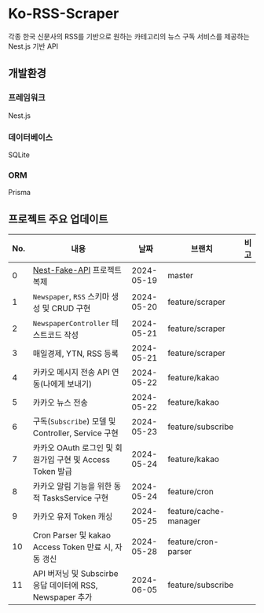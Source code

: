 # Ko-RSS-Scraper

각종 한국 신문사의 RSS를 기반으로 원하는 카테고리의 뉴스 구독 서비스를 제공하는 Nest.js 기반 API

## 개발환경

### 프레임워크

Nest.js

### 데이터베이스

SQLite

### ORM

Prisma

## 프로젝트 주요 업데이트

| No. | 내용                                                                | 날짜         | 브랜치                   | 비고 |
|-----|-------------------------------------------------------------------|------------|-----------------------|----|
| 0   | [Nest-Fake-API](https://github.com/jilpoom/nest-fake-api) 프로젝트 복제 | 2024-05-19 | master                |    |  
| 1   | `Newspaper`, `RSS` 스키마 생성 및 CRUD 구현                               | 2024-05-20 | feature/scraper       |    |
| 2   | `NewspaperController` 테스트코드 작성                                    | 2024-05-21 | feature/scraper       |    |
| 3   | 매일경제, YTN, RSS 등록                                                 | 2024-05-21 | feature/scraper       |    |
| 4   | 카카오 메시지 전송 API 연동(나에게 보내기)                                        | 2024-05-22 | feature/kakao         |
| 5   | 카카오 뉴스 전송                                                         | 2024-05-22 | feature/kakao         |    |
| 6   | 구독(`Subscribe`) 모델 및 Controller, Service 구현                       | 2024-05-23 | feature/subscribe     |    | 
| 7   | 카카오 OAuth 로그인 및 회원가입 구현 및 Access Token 발급                         | 2024-05-24 | feature/kakao         |    |
| 8   | 카카오 알림 기능을 위한 동적 TasksService 구현                                  | 2024-05-24 | feature/cron          |
| 9   | 카카오 유저 Token 캐싱                                                   | 2024-05-25 | feature/cache-manager |    |
| 10  | Cron Parser 및 kakao Access Token 만료 시, 자동 갱신                      | 2024-05-28 | feature/cron-parser   |
| 11  | API 버저닝 및 Subscirbe 응답 데이터에 RSS, Newspaper 추가                     | 2024-06-05 | feature/subscribe     |    |